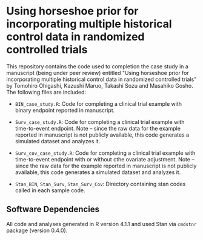 # Using horseshoe prior for incorporating multiple historical control data in randomized controlled trials

This repository contains the code used to completion the case study in a manuscript (being under peer review) entitled "Using horseshoe prior for incorporating multiple historical control data in randomized controlled trials" by Tomohiro Ohigashi, Kazushi Maruo, Takashi Sozu and Masahiko Gosho.
The following files are included:

- `BIN_case_study.R`: Code for completing a clinical trial example with binary endpoint reported in manuscript.

- `Surv_case_study.R`: Code for completing a clinical trial example with time-to-event endpoint. Note – since the raw data for the example reported in manuscript is not publicly available, this code generates a simulated dataset and analyzes it.

- `Surv_cov_case_study.R`: Code for completing a clinical trial example with time-to-event endpoint with or without cthe ovariate adjustment. Note – since the raw data for the example reported in manuscript is not publicly available, this code generates a simulated dataset and analyzes it.

- `Stan_BIN`, `Stan_Surv`, `Stan_Surv_Cov`: Directory containing stan codes called in each sample code.

## Software Dependencies
All code and analyses generated in R version 4.1.1 and used Stan via `cmdstnr` package (version 0.4.0).

